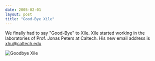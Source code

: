 ```yaml
---
date: 2005-02-01
layout: post
title: "Good-Bye Xile"
---
```


We finally had to say "Good-Bye" to Xile. 
Xile started working in the laboratories of Prof. Jonas Peters at Caltech. 
His new email address is xhu@caltech.edu

![Goodbye Xile](img/Goodbye_Xile.jpg)
